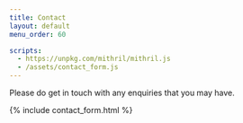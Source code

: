 ```yaml
---
title: Contact
layout: default
menu_order: 60

scripts:
  - https://unpkg.com/mithril/mithril.js
  - /assets/contact_form.js
---
```


Please do get in touch with any enquiries that you may have.

{% include contact_form.html %}

